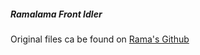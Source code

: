 ##### Ramalama Front Idler

Original files ca be found on [Rama's Github](https://github.com/Ramalama2/Voron-2-Mods/tree/main/Front_Idlers)